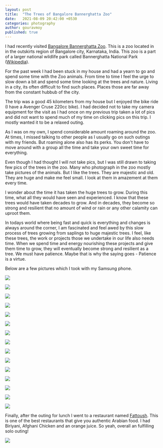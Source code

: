 ```yaml
---
layout: post
title:  "The Trees of Bangalore Bannerghatta Zoo"
date:   2021-08-09 20:42:00 +0530
categories: photography
author: gouravmoy
published: true
---
```


I had recently visited [Bangalore Bannerghatta Zoo](https://goo.gl/maps/raG8JdDnprpZPSLy7). This is a zoo located in in the outskirts region of Bangalore city, Karnataka, India. This zoo is a part of a larger national wildlife park called Bannerghatta National Park ([Wikipedia](https://en.wikipedia.org/wiki/Bannerghatta_National_Park)).

For the past week I had been stuck in my house and had a yearn to go and spend some time with the Zoo animals. From time to time I feel the urge to slow down a bit and spend some time looking at the trees and nature. Living in a city, its often difficult to find such places. Places those are far away from the constant hubbub of the city.

The trip was a good 45 kilometers from my house but I enjoyed the bike ride (I have a Avenger Cruse 220cc bike). I had decided not to take my camera equipment for the visit as I had once on my previous trip taken a lot of pics and did not want to spend much of my time on clicking pics on this trip. I mostly wanted it to be a relaxed outing.

As I was on my own, I spend considerable amount roaming around the zoo. At times, I missed talking to other people as I usually go on such outings with my friends. But roaming alone also has its perks. You don't have to move around with a group all the time and take your own sweet time for everything.

Even though I had thought I will not take pics, but I was still drawn to taking few pics of the trees in the zoo. Many who photograph in the zoo mostly take pictures of the animals. But I like the trees. They are majestic and old. They are huge and make me feel small. I look at them in amazement at them every time. 

I wonder about the time it has taken the huge trees to grow. During this time, what all they would have seen and experienced. I know that these trees would have taken decades to grow. And in decades, they become so strong and resilient that no amount of wind or rain or any other calamity can uproot them.

In todays world where being fast and quick is everything and changes is always around the corner,  I am fascinated and feel awed by this slow process of trees growing from saplings to huge majestic trees. I feel,  like these trees, the work  or projects those we undertake in our life also needs time. When we spend time and energy nourishing these projects and give them time to grow, they will eventually become strong and resilient as a tree. We must have patience. Maybe that is why the saying goes - Patience is a virtue. 

Below are a few pictures which I took with my Samsung phone. 

![](/eleanor/assets/images/posts/tree_1.jpg)

![](/eleanor/assets/images/posts/tree_2.jpg)

![](/eleanor/assets/images/posts/tree_3.jpg)

![](/eleanor/assets/images/posts/tree_4.jpg)

![](/eleanor/assets/images/posts/tree_5.jpg)

![](/eleanor/assets/images/posts/tree_6.jpg)

![](/eleanor/assets/images/posts/tree_7.jpg)

![](/eleanor/assets/images/posts/tree_8.jpg)

![](/eleanor/assets/images/posts/tree_9.jpg)

![](/eleanor/assets/images/posts/tree_10.jpg)

![](/eleanor/assets/images/posts/tree_11.jpg)

![](/eleanor/assets/images/posts/tree_12.jpg)

![](/eleanor/assets/images/posts/tree_13.jpg)

![](/eleanor/assets/images/posts/tree_14.jpg)

![](/eleanor/assets/images/posts/tree_15.jpg)

Finally, after the outing for lunch I went to a restaurant named [Fattoush](https://goo.gl/maps/KKBLL2V3Rkwgn5am6). This is one of the best restaurants that give you authentic Arabian food. I had Biriyani, Afghani Chicken and an orange juice. So yeah, overall an fulfilling solo outing!

![](/eleanor/assets/images/posts/tree_16.jpg)
